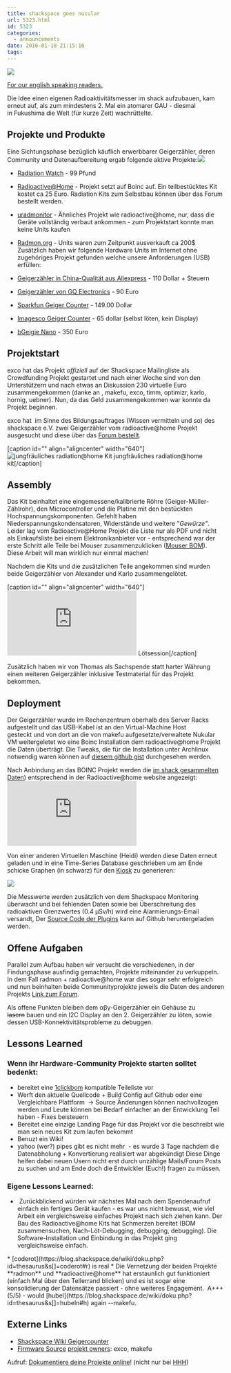 ```yaml
---
title: shackspace goes nucular
url: 5323.html
id: 5323
categories:
  - announcements
date: 2016-01-18 21:15:16
tags:
---
```


![](https://opentoadventure.files.wordpress.com/2010/09/nucular1.jpg?w=630)
<div class="figure">

[For our english speaking readers.](https://translate.google.com/translate?hl=en&amp;sl=de&amp;tl=en&amp;u=http%3A%2F%2Fshackspace.de%2F%3Fp%3D5323)

Die Idee einen eigenen Radioaktivitätsmesser im shack aufzubauen, kam erneut auf, als zum mindestens 2\. Mal ein atomarer GAU - diesmal in Fukushima die Welt (für kurze Zeit) wachrüttelte.

</div>

## Projekte und Produkte

Eine Sichtungsphase bezüglich käuflich erwerbbarer Geigerzähler, deren Community und Datenaufbereitung ergab folgende aktive Projekte:[![](https://lh3.googleusercontent.com/-O_t-imX9fG0/Vp0xxmPrmKI/AAAAAAAA4W0/TzrgiF6Vm0s/s800-Ic42/nucular_simpsons.jpg)](https://lh3.googleusercontent.com/-O_t-imX9fG0/Vp0xxmPrmKI/AAAAAAAA4W0/TzrgiF6Vm0s/s800-Ic42/nucular_simpsons.jpg)

*   [Radiation Watch](http://www.radiation-watch.co.uk/) - 99 Pfund
*   [Radioactive@Home](http://radioactiveathome.org/de/) - Projekt setzt auf Boinc auf. Ein teilbestücktes Kit kostet ca 25 Euro. Radiation Kits zum Selbstbau können über das Forum bestellt werden.
*   [uradmonitor](http://www.uradmonitor.com/) - Ähnliches Projekt wie radioactive@home, nur, dass die Geräte vollständig verbaut ankommen - zum Projektstart konnte man keine Units kaufen
*   [Radmon.org](http://radmon.org/) - Units waren zum Zeitpunkt ausverkauft ca 200$
Zusätzlich haben wir folgende Hardware Units im Internet ohne zugehöriges Projekt gefunden welche unsere Anforderungen (USB) erfüllen:

*   [Geigerzähler in China-Qualität aus Aliexpress](http://www.aliexpress.com/item/Digital-Geiger-counter-Nuclear-radiation-detector-Radioactive-particles-detector-Nokia-Mini-USB-Cable-BNC-Cable-GM/1766819813.html) - 110 Dollar + Steuern
*   [Geigerzähler von GQ Electronics](http://www.gqelectronicsllc.com/comersus/store/comersus_viewItem.asp?idProduct=4570) - 90 Euro
*   [Sparkfun Geiger Counter](https://www.sparkfun.com/products/11345) - 149.00 Dollar
*   [Imagesco Geiger Counter](http://www.imagesco.com/geiger/geiger-counter-kits.html) - 65 dollar (selbst löten, kein Display)
*   [bGeigie Nano](http://www.amazon.com/gp/product/B00IT6OUG2/ref=krebs-21) - 350 Euro

## Projektstart

exco hat das Projekt _offiziell_ auf der Shackspace Mailingliste als Crowdfunding Projekt gestartet und nach einer Woche sind von den Unterstützern und nach etwas an Diskussion 230 virtuelle Euro zusammengekommen (danke an , makefu, exco, timm, optimizr, karlo, hornig, uebner). Nun, da das Geld zusammengekommen war konnte da Projekt beginnen.

exco hat  im Sinne des Bildungsauftrages (Wissen vermitteln und so) des shackspace e.V. zwei Geigerzähler vom radioactive@home Projekt ausgesucht und diese über das [Forum bestellt](http://radioactiveathome.org/boinc/forum_thread.php?id=460).

[caption id="" align="aligncenter" width="640"]![jungfräuliches radiation@home Kit](https://lh3.googleusercontent.com/-JIq_WCrFAQg/VNbIQODwRMI/AAAAAAAAnPg/qBsLrRvHTMg/s640/IMG_20150203_151104.jpg) jungfräuliches radiation@home kit[/caption]

## Assembly

Das Kit beinhaltet eine eingemessene/kalibrierte Röhre (Geiger-Müller-Zählrohr), den Microcontroller und die Platine mit den bestückten Hochspannungskomponenten. Gefehlt haben Niederspannungskondensatoren, Widerstände und weitere "_Gewürze"_. Leider lag vom Radioactive@Home Projekt die Liste nur als PDF und nicht als Einkaufsliste bei einem Elektronikanbieter vor - entsprechend war der erste Schritt alle Teile bei Mouser zusammenzuklicken ([Mouser BOM](https://github.com/excogitation/radioactive-at-home)). Diese Arbeit will man wirklich nur einmal machen!

Nachdem die Kits und die zusätzlichen Teile angekommen sind wurden beide Geigerzähler von Alexander und Karlo zusammengelötet.
<div class="figure">

[caption id="" align="aligncenter" width="640"]![Lötsession](https://blog.shackspace.de/wiki/lib/exe/fetch.php?tok=f77c88&amp;media=https%3A%2F%2Flh4.googleusercontent.com%2F--w82kUm5Ki0%2FVNbIH5L-vyI%2FAAAAAAAAnPU%2FRdz2OUKX1nA%2Fs640%2FIMG_20150203_211559.jpg) Lötsession[/caption]

Zusätzlich haben wir von Thomas als Sachspende statt harter Währung einen weiteren Geigerzähler inklusive Testmaterial für das Projekt bekommen.

</div>

## Deployment

Der Geigerzähler wurde im Rechenzentrum oberhalb des Server Racks aufgestellt und das USB-Kabel ist an den Virtual-Machine Host gesteckt und von dort an die von makefu aufgesetzte/verwaltete Nukular VM weitergeletet wo eine Boinc Installation dem radioactive@home Projekt die Daten überträgt. Die Tweaks, die für die Installation unter Archlinux notwendig waren können auf [diesem github gist](https://gist.github.com/makefu/f7d7798247fedbb4667e) durchgesehen werden.

Nach Anbindung an das BOINC Projekt werden die [im shack gesammelten Daten](http://radioactiveathome.org/scripts/graph/drawweekdotted.php?hostid=14364 )) entsprechend in der Radioactive@home website angezeigt: ![](http://radioactiveathome.org/scripts/graph/drawweekdotted.php?hostid=14364)

Von einer anderen Virtuellen Maschine (Heidi) werden diese Daten erneut geladen und in eine Time-Series Database geschrieben um am Ende schicke Graphen (in schwarz) für den [Kiosk](https://blog.shackspace.de/wiki/doku.php?id=project:anytouchkiosk) zu generieren:

[![](https://lh3.googleusercontent.com/-3EmSGAoi850/Vp1GcxmixyI/AAAAAAAA4YM/WfZEca3cZro/s800-Ic42/IMG_20160118_205933.jpg)](https://lh3.googleusercontent.com/-3EmSGAoi850/Vp1GcxmixyI/AAAAAAAA4YM/WfZEca3cZro/s800-Ic42/IMG_20160118_205933.jpg)

<span class="author-a-z83zuclf0sz74zz71zyz85zz87zsdz74z9">Die Messwerte werden zusätzlich von dem Shackspace Monitoring überwacht und bei fehlenden Daten sowie bei Überschreitung des radioaktiven Grenzwertes (0.4 µSv/h) wird eine Alarmierungs-Email versandt, Der [Source Code der Plugins](https://github.com/makefu/nagios-radioactiveathome-plugins)</span><span class="author-a-z83zuclf0sz74zz71zyz85zz87zsdz74z9"> kann auf Github heruntergeladen werden.</span>

## Offene Aufgaben

Parallel zum Aufbau haben wir versucht die verschiedenen, in der Findungsphase ausfindig gemachten, Projekte miteinander zu verkuppeln. In dem Fall radmon + radioactive@home war dies sogar sehr erfolgreich und nun beinhalten beide Communityprojekte jeweils die Daten des anderen Projekts [Link zum Forum](http://radioactiveathome.org/boinc/forum_thread.php?id=470).

<span class="author-a-z85zz86zz68zz69zq7z86zz89z5dx1z72zz71zqw">Als </span><span class="author-a-z83zuclf0sz74zz71zyz85zz87zsdz74z9">o</span><span class="author-a-z85zz86zz68zz69zq7z86zz89z5dx1z72zz71zqw">ffene Punkt</span><span class="author-a-z83zuclf0sz74zz71zyz85zz87zsdz74z9">en</span><span class="author-a-z85zz86zz68zz69zq7z86zz89z5dx1z72zz71zqw"> bleib</span><span class="author-a-z83zuclf0sz74zz71zyz85zz87zsdz74z9">en</span><span class="author-a-z85zz86zz68zz69zq7z86zz89z5dx1z72zz71zqw"> dem αβγ-Geigerzähler ein Gehäuse zu <del>lasern</del></span><span class="author-a-z83zuclf0sz74zz71zyz85zz87zsdz74z9"> bauen und ein I2C Display an den 2\. Geigerzähler zu löten, sowie dessen USB-Konnektivitätsprobleme zu debuggen.</span>

## Lessons Learned

### Wenn ihr Hardware-Community Projekte starten solltet bedenkt:

*   bereitet eine [1clickbom](http://1clickbom.com/) kompatible Teileliste vor
*   Werft den aktuelle Quellcode + Build Config auf Github oder eine Vergleichbare Plattform  -&gt; Source Änderungen können nachvollzogen werden und Leute können bei Bedarf einfacher an der Entwicklung Teil haben - Fixes beisteuern
*   Bereitet eine einzige Landing Page für das Projekt vor die beschreibt wie man sein neues Kit zum laufen bekommt
*   Benuzt ein Wiki!
*   yahoo (wer?) pipes gibt es nicht mehr  - es wurde 3 Tage nachdem die Datenabholung + Konvertierung realisiert war abgekündigt
Diese Dinge helfen dabei neuen Usern nicht erst durch unzählige Mails/Forum Posts zu suchen und am Ende doch die Entwickler (Euch!) fragen zu müssen.

### <span class="author-a-z83zuclf0sz74zz71zyz85zz87zsdz74z9">Eigene Lessons Learned:</span>

*   <span class="author-a-z83zuclf0sz74zz71zyz85zz87zsdz74z9"> Zurückblickend würden wir nächstes Mal nach dem Spendenaufruf einfach ein fertiges Gerät kaufen - es war uns nicht bewusst, wie viel Arbeit ein vergleichsweise einfaches Projekt nach sich ziehen kann. Der Bau des Radioactive@home Kits hat Schmerzen bereitet (BOM zusammensuchen, Nach-Löt-Debugging, debugging, debugging). Die Software-Installation und Einbindung in das Projekt ging vergleichsweise einfach.
</span>
*   [coderot](https://blog.shackspace.de/wiki/doku.php?id=thesaurus&amp;s[]=coderot#r) is real
*   <span class="author-a-z83zuclf0sz74zz71zyz85zz87zsdz74z9">Die Vernetzung der beiden Projekte **radmon** und **radioactive@home** hat erstaunlich gut funktioniert (einfach Mal über den Tellerrand blicken) und es ist sogar eine konsolidierung der Datensätze passiert - ohne weiteres Engagement.  A+++ (5/5) - would [hubel](https://blog.shackspace.de/wiki/doku.php?id=thesaurus&amp;s[]=hubeln#h) again --makefu.</span>

## Externe Links

*   [Shackspace Wiki Geigercounter](https://blog.shackspace.de/wiki/doku.php?id=project:nucular&amp;s[]=geiger)
*   [Firmware Source](http://dl.dropboxusercontent.com/u/27006170/Radioactive/KIT_III/Radioactive_V2.61.7z)
[projekt owners](https://blog.shackspace.de/wiki/doku.php?id=thesaurus&amp;s[]=project&amp;s[]=owner#p): exco, makefu

Aufruf: [Dokumentiere deine Projekte online](https://blog.shackspace.de/wiki/doku.php?id=project:writing_it_down_makes_it_science)! (nicht nur bei [HHH](https://hackaday.com/2013/10/07/hackaday-hackerspace-henchmen-equals-free-stuff-for-you/))